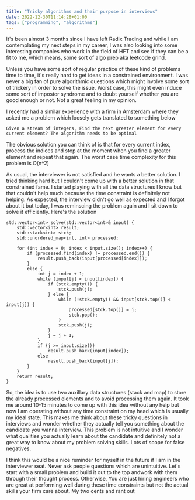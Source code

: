 ```yaml
---
title: "Tricky algorithms and their purpose in interviews"
date: 2022-12-30T11:14:28+01:00
tags: ["programming", "algorithms"]
---
```


It's been almost 3 months since I have left Radix Trading and while I am contemplating my next steps in my career, I was also looking into some interesting companies who work in the field of HFT and see if they can be a fit to me, which means, some sort of algo prep aka leetcode grind.

Unless you have some sort of regular practice of these kind of problems time to time, it's really hard to get ideas in a constrained environment. I was never a big fan of pure algorithmic questions which might involve some sort of trickery in order to solve the issue. Worst case, this might even induce some sort of impostor syndrome and to doubt yourself whether you are good enough or not. Not a great feeling in my opinion.

I recently had a similar experience with a firm in Amsterdam where they asked me a problem which loosely gets translated to something below

```
Given a stream of integers, Find the next greater element for every current element? The algorithm needs to be optimal
```

The obvious solution you can think of is that for every current index, process the indices and stop at the moment when you find a greater element and repeat that again. The worst case time complexity for this problem is O(n^2)

As usual, the interviewer is not satisfied and he wants a better solution. I tried thinking hard but I couldn't come up with a better solution in that constrained fame. I started playing with all the data structures I know but that couldn't help much because the time constraint is definitely not helping. As expected, the interview didn't go well as expected and I forgot about it but today, I was reminscing the problem again and I sit down to solve it efficiently. Here's the solution

```
std::vector<int> solve(std::vector<int>& input) {
    std::vector<int> result;
    std::stack<int> stck;
    std::unordered_map<int, int> processed;

    for (int index = 0; index < input.size(); index++) {
        if (processed.find(index) != processed.end()) {
            result.push_back(input[processed[index]]);
        }
        else {
            int j = index + 1;
            while (input[j] < input[index]) {
                if (stck.empty()) {
                    stck.push(j);
                } else {
                    while (!stck.empty() && input[stck.top()] < input[j]) {
                        processed[stck.top()] = j;
                        stck.pop();
                    }
                    stck.push(j);
                }
                j = j + 1;
            }
            if (j >= input.size())
                result.push_back(input[index]);
            else
                result.push_back(input[j]);
        }
    }
    return result;
}
```

So, the idea is to use two auxillary data structures (stack and map) to store the already processed elements and to avoid processing them again. It took me around 10-15 minutes to come up with this idea without any help but now I am operating without any time constraint on my head which is usually my ideal state. This makes me think about these tricky questions in interviews and wonder whether they actually tell you something about the candidate you wanna interview. This problem is not intuitive and I wonder what qualities you actually learn about the candidate and definitely not a great way to know about my problem solving skills. Lots of scope for false negatives. 

I think this would be a nice reminder for myself in the future if I am in the interviewer seat. Never ask people questions which are unintuitive. Let's start with a small problem and build it out to the top andwork with them through their thought process. Otherwise, You are just hiring engineers who are great at performing well during these time constraints but not the actual skills your firm care about. My two cents and rant out
